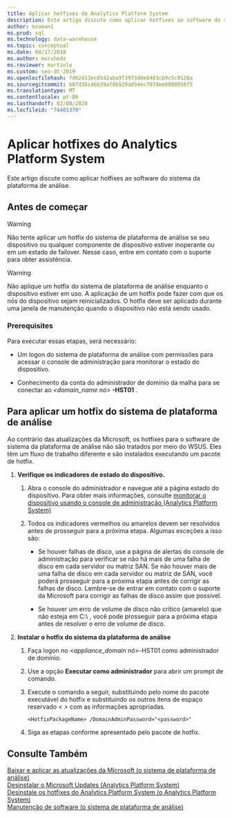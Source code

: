 ```yaml
---
title: Aplicar hotfixes do Analytics Platform System
description: Este artigo discute como aplicar hotfixes ao software do sistema da plataforma de análise.
author: mzaman1
ms.prod: sql
ms.technology: data-warehouse
ms.topic: conceptual
ms.date: 04/17/2018
ms.author: murshedz
ms.reviewer: martinle
ms.custom: seo-dt-2019
ms.openlocfilehash: fd62413ec8542aba9f3973d0e8483cb9c5c9128a
ms.sourcegitcommit: b87d36c46b39af8b929ad94ec707dee8800950f5
ms.translationtype: MT
ms.contentlocale: pt-BR
ms.lasthandoff: 02/08/2020
ms.locfileid: "74401370"
---
```

# <a name="apply-analytics-platform-system-hotfixes"></a>Aplicar hotfixes do Analytics Platform System
Este artigo discute como aplicar hotfixes ao software do sistema da plataforma de análise.  
  
## <a name="before-you-begin"></a>Antes de começar  
  
> [!WARNING]  
> Não tente aplicar um hotfix do sistema de plataforma de análise se seu dispositivo ou qualquer componente de dispositivo estiver inoperante ou em um estado de failover. Nesse caso, entre em contato com o suporte para obter assistência.  
  
> [!WARNING]  
> Não aplique um hotfix do sistema de plataforma de análise enquanto o dispositivo estiver em uso. A aplicação de um hotfix pode fazer com que os nós do dispositivo sejam reinicializados. O hotfix deve ser aplicado durante uma janela de manutenção quando o dispositivo não está sendo usado.  
  
### <a name="prerequisites"></a>Prerequisites  
Para executar essas etapas, será necessário:  
  
-   Um logon do sistema de plataforma de análise com permissões para acessar o console de administração para monitorar o estado do dispositivo. <!-- MISSING LINKS See [Grant Permissions to Use the Admin Console &#40;SQL Server PDW&#41;](../sqlpdw/grant-permissions-to-use-the-admin-console-sql-server-pdw.md).  -->  
  
-   Conhecimento da conta do administrador de domínio da malha para se conectar ao _<domain_name nó>_ **-HST01** .  
  
## <a name="HowToInstallPDW"></a>Para aplicar um hotfix do sistema de plataforma de análise  
Ao contrário das atualizações da Microsoft, os hotfixes para o software de sistema da plataforma de análise não são tratados por meio do WSUS. Eles têm um fluxo de trabalho diferente e são instalados executando um pacote de hotfix.  
  
1.  **Verifique os indicadores de estado do dispositivo.**  
  
    1.  Abra o console do administrador e navegue até a página estado do dispositivo. Para obter mais informações, consulte [monitorar o dispositivo usando o console de administração &#40;Analytics Platform System&#41;](monitor-the-appliance-by-using-the-admin-console.md)  
  
    2.  Todos os indicadores vermelhos ou amarelos devem ser resolvidos antes de prosseguir para a próxima etapa. Algumas exceções a isso são:  
  
        -   Se houver falhas de disco, use a página de alertas do console de administração para verificar se não há mais de uma falha de disco em cada servidor ou matriz SAN. Se não houver mais de uma falha de disco em cada servidor ou matriz de SAN, você poderá prosseguir para a próxima etapa antes de corrigir as falhas de disco. Lembre-se de entrar em contato com o suporte da Microsoft para corrigir as falhas de disco assim que possível.  
  
        -   Se houver um erro de volume de disco não crítico (amarelo) que não esteja em C:\ , você pode prosseguir para a próxima etapa antes de resolver o erro de volume de disco.  
  
2.  **Instalar o hotfix do sistema da plataforma de análise**  
  
    1.  Faça logon no <*appliance_domain* nó>-HST01 como administrador de domínio.  
  
    2.  Use a opção **Executar como administrador** para abrir um prompt de comando.  
  
    3.  Execute o comando a seguir, *<HotfixPackageName>* substituindo pelo nome do pacote executável do hotfix e substituindo os outros itens de espaço reservado *<  >* com as informações apropriadas.  
  
        ```  
        <HotfixPackageName> /DomainAdminPassword="<password>"  
        ```  
  
    4.  Siga as etapas conforme apresentado pelo pacote de hotfix.  
  
## <a name="see-also"></a>Consulte Também  
[Baixar e aplicar as atualizações da Microsoft &#40;o sistema de plataforma de análise&#41;](download-and-apply-microsoft-updates.md)  
[Desinstalar o Microsoft Updates &#40;Analytics Platform System&#41;](uninstall-microsoft-updates.md)  
[Desinstale os hotfixes do Analytics Platform System &#40;o Analytics Platform System&#41;](uninstall-analytics-platform-system-hotfixes.md)  
[Manutenção de software &#40;o sistema de plataforma de análise&#41;](software-servicing.md)  
  
